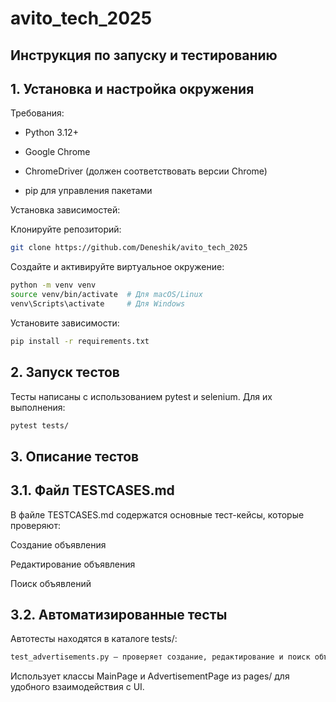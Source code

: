 # avito_tech_2025

## Инструкция по запуску и тестированию

## 1. Установка и настройка окружения

Требования:

- Python 3.12+

- Google Chrome

- ChromeDriver (должен соответствовать версии Chrome)

- pip для управления пакетами

Установка зависимостей:

Клонируйте репозиторий:

  ```sh
git clone https://github.com/Deneshik/avito_tech_2025
  ```

Создайте и активируйте виртуальное окружение:
  ```sh
python -m venv venv
source venv/bin/activate  # Для macOS/Linux
venv\Scripts\activate     # Для Windows
  ```

Установите зависимости:
  ```sh
pip install -r requirements.txt
  ```
## 2. Запуск тестов

Тесты написаны с использованием pytest и selenium. Для их выполнения:
  ```sh
pytest tests/
  ```
## 3. Описание тестов

## 3.1. Файл TESTCASES.md

В файле TESTCASES.md содержатся основные тест-кейсы, которые проверяют:

Создание объявления

Редактирование объявления

Поиск объявлений

## 3.2. Автоматизированные тесты

Автотесты находятся в каталоге tests/:
  ```sh
test_advertisements.py — проверяет создание, редактирование и поиск объявлений.
  ```
Использует классы MainPage и AdvertisementPage из pages/ для удобного взаимодействия с UI.